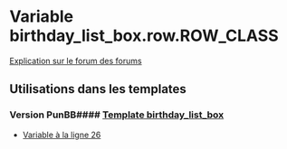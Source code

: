 # Variable birthday_list_box.row.ROW_CLASS
[Explication sur le forum des forums](http://forum.forumactif.com/t294113-listing-des-variables#birthday_list_box.row.ROW_CLASS)
## Utilisations dans les templates
### Version PunBB#### [Template birthday_list_box](punbb/birthday_list_box.md)
* [Variable à la ligne 26](../punbb/birthday_list_box.tpl#L26)